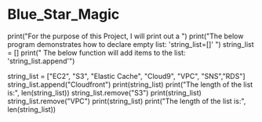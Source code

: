 # Blue_Star_Magic
print("For the purpose of this Project, I will print out a ")
print("The below program demonstrates how to declare empty list: 'string_list=[]' ")
string_list = []
print(" The below function will add items to the list: 'string_list.append'")

string_list = ["EC2", "S3", "Elastic Cache", "Cloud9", "VPC", "SNS","RDS"]
string_list.append("Cloudfront")
print(string_list)
print("The length of the list is:", len(string_list))
string_list.remove("S3")
print(string_list)
string_list.remove("VPC")
print(string_list)
print("The length of the list is:", len(string_list))
